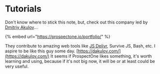# Tutorials

Don't know where to stick this note, but, check out this company led by [Dmitriy Akulov](https://dakulov.com/)...

{% embed url="https://prospectone.io/portfolio/" %}

They contribute to amazing web tools like [JS Delivr](https://www.jsdelivr.com/), Survive JS, Bash, etc. I aspire to be like this guy some day. [https://dakulov.com/](https://dakulov.com/) It seems if ProspectOne likes something, it's worth learning and using, because if it's not big now, it will be or at least could be very useful.



